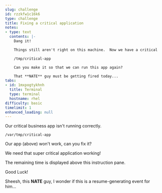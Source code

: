 ```yaml
---
slug: challenge
id: rzzkfw1c16k6
type: challenge
title: Fixing a critical application
notes:
- type: text
  contents: |-
    Dang it!

    Things still aren't right on this machine.  Now we have a critical business app that won't run.

    /tmp/critical-app

    Can you make it so that we can run this app again?

    That **NATE** guy must be getting fired today...
tabs:
- id: 1mxpogtykhnh
  title: Terminal
  type: terminal
  hostname: rhel
difficulty: basic
timelimit: 1
enhanced_loading: null
---
```

Our critical business app isn't running correctly.

```
/var/tmp/critical-app
```


Our app (above) won't work, can you fix it?

We need that super critical application working!

The remaining time is displayed above this instruction pane.

Good Luck!

Sheesh, this **NATE** guy, I wonder if this is a resume-generating event for him...

